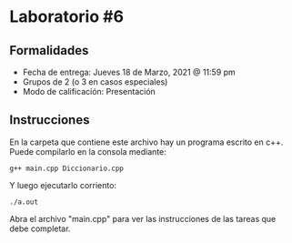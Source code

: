 # Laboratorio #6
## Formalidades
- Fecha de entrega: Jueves 18 de Marzo, 2021 @ 11:59 pm
- Grupos de 2 (o 3 en casos especiales)
- Modo de calificación: Presentación

## Instrucciones

En la carpeta que contiene este archivo hay un programa escrito en c++. Puede compilarlo en la consola mediante:
```
g++ main.cpp Diccionario.cpp
```
Y luego ejecutarlo corriento:
```
./a.out
```

Abra el archivo "main.cpp" para ver las instrucciones de las tareas que debe completar.
